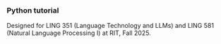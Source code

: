 ### Python tutorial

Designed for LING 351 (Language Technology and LLMs) and LING 581 (Natural Language Processing I) at RIT, Fall 2025.

